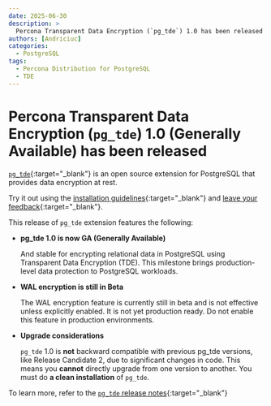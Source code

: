 ```yaml
---
date: 2025-06-30
description: >
  Percona Transparent Data Encryption (`pg_tde`) 1.0 has been released on June 30, 2025
authors: [Andriciuc]
categories:
  - PostgreSQL
tags:
  - Percona Distribution for PostgreSQL
  - TDE
---
```


# Percona Transparent Data Encryption (`pg_tde`) 1.0 (Generally Available) has been released

<!-- more -->

[`pg_tde`](https://docs.percona.com/pg-tde/index.html){:target="_blank"} is an open source extension for PostgreSQL that provides data encryption at rest.

Try it out using the [installation guidelines](https://docs.percona.com/pg-tde/install.html){:target="_blank"} and [leave your feedback](https://forums.percona.com/c/postgresql/pg-tde-transparent-data-encryption-tde/82){:target="_blank"}.

This release of `pg_tde` extension features the following:

* **pg_tde 1.0 is now GA (Generally Available)**

    And stable for encrypting relational data in PostgreSQL using Transparent Data Encryption (TDE). This milestone brings production-level data protection to PostgreSQL workloads.

* **WAL encryption is still in Beta**

    The WAL encryption feature is currently still in beta and is not effective unless explicitly enabled. It is not yet production ready. Do not enable this feature in production environments.

* **Upgrade considerations**

    `pg_tde` 1.0 is **not** backward compatible with previous pg_tde versions, like Release Candidate 2, due to significant changes in code. This means you **cannot** directly upgrade from one version to another. You must do **a clean installation** of `pg_tde`.

To learn more, refer to the [`pg_tde` release notes](https://docs.percona.com/pg-tde/release-notes/release-notes-v1.0.html){:target="_blank"}
